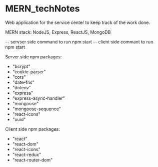 # MERN_techNotes
Web application for the service center to keep track of the work done.

MERN stack: NodeJS, Express, ReactJS, MongoDB

-- servser side command to run npm start
-- client side commant to run npm start


Server side npm packages:
   - "bcrypt"
   - "cookie-parser"
   - "cors"
   - "date-fns"
   - "dotenv"
   - "express"
   - "express-async-handler"
   - "mongoose"
   - "mongoose-sequence"
   - "react-icons"
   - "uuid"
   
   
Client side npm packages:
   - "react"
   - "react-dom"
   - "react-icons"
   - "react-redux"
   - "react-router-dom"
